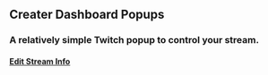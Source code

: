 ## Creater Dashboard Popups
### A relatively simple Twitch popup to control your stream.

#### [Edit Stream Info](./EditStreamInfo.html)
